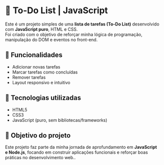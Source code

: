 # 📝 To-Do List | JavaScript

Este é um projeto simples de uma **lista de tarefas (To-Do List)** desenvolvido com **JavaScript puro**, HTML e CSS.  
Foi criado com o objetivo de reforçar minha lógica de programação, manipulação do DOM e eventos no front-end.

## 🔧 Funcionalidades

- Adicionar novas tarefas
- Marcar tarefas como concluídas
- Remover tarefas
- Layout responsivo e intuitivo

## 🚀 Tecnologias utilizadas

- HTML5
- CSS3
- JavaScript (puro, sem bibliotecas/frameworks)

## 🎯 Objetivo do projeto

Este projeto faz parte da minha jornada de aprofundamento em **JavaScript e Node.js**, focando em construir aplicações funcionais e reforçar boas práticas no desenvolvimento web..
